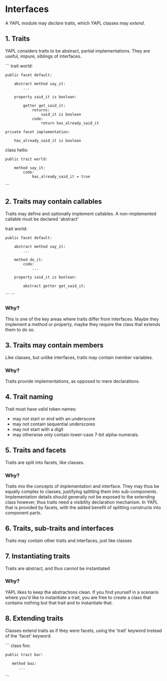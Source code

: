 # Interfaces

A YAPL module may *declare* traits, which YAPL classes may *extend*.

## 1. Traits

YAPL considers traits to be abstract, partial implementations. They are useful, impure, siblings of interfaces.

´´´
trait world:

    public facet default:

        abstract method say_it:
            ...

        property said_it is boolean:

            getter get_said_it:
                returns:
                    said_it is boolean
                code:
                    return has_already_said_it

    private facet implementation:

        has_already_said_it is boolean


class hello:

    public trait world:

        method say_it:
            code:
                has_already_said_it = true
´´´

## 2. Traits may contain callables

Traits may define and optionally implement callables. A non-implemented callable must be declared 'abstract'

trait world:

    public facet default:

        abstract method say_it:
            ...

        method do_it:
            code:
                ...

        property said_it is boolean:

            abstract getter get_said_it:

´´´
´´´

### Why?

This is one of the key areas where traits differ from interfaces. Maybe they implement a method or property, maybe they require the class that extends them to do so.

## 3. Traits may contain members

Like classes, but unlike interfaces, traits may contain member variables.

### Why?

Traits provide implementations, as opposed to mere declarations.

## 4. Trait naming

Trait must have valid token names:

- may not start or end with an underscore
- may not contain sequential underscores
- may not start with a digit
- may otherwise only contain lower-case 7-bit alpha-numerals.

## 5. Traits and facets

Traits are split into facets, like classes.

### Why?

Traits mix the concepts of implementation and interface. They may thus be equally complex to classes, justifying splitting them into sub-components. Implementation details should generally not be exposed to the extending class however, thus traits need a visibility declaration mechanism. In YAPL that is provided by facets, with the added benefit of splitting constructs into component parts.

## 6. Traits, sub-traits and interfaces

Traits may contain other traits and interfaces, just like classes

## 7. Instantiating traits

Traits are abstract, and thus cannot be instantiated

### Why?

YAPL likes to keep the abstractions clean. If you find yourself in a scenario where you'd like to instantiate a trait, you are free to create a class that contains nothing but that trait and to instantiate that.

## 8. Extending traits

Classes extend traits as if they were facets, using the 'trait' keyword instead of the 'facet' keyword. 

´´´
class foo:

    public trait bar:

       method baz:
          ...
´´´

